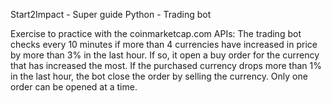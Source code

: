 Start2Impact - Super guide Python - Trading bot

Exercise to practice with the coinmarketcap.com APIs:
The trading bot checks every 10 minutes if more than 4 currencies have increased in price by more than 3% in the last hour. If so, it open a buy order for the currency that has increased the most.
If the purchased currency drops more than 1% in the last hour, the bot close the order by selling the currency.
Only one order can be opened at a time.
